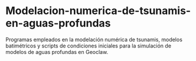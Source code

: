 # Modelacion-numerica-de-tsunamis-en-aguas-profundas
Programas empleados en la modelación numérica de tsunamis, modelos batimétricos y scripts de condiciones iniciales para la simulación de modelos de aguas profundas en Geoclaw.
